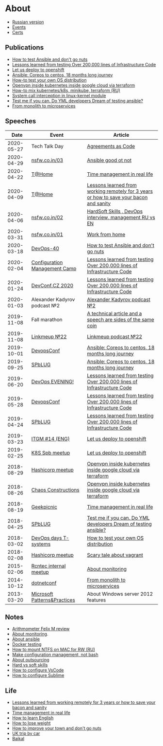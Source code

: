 # About

* [Russian version](README-ru.md)
* [Events](about.md)
* [Сerts](certs.md)

## Publications

* [How to test Ansible and don't go nuts](it/ansible-testing-en.md)
* [Lessons learned from testing Over 200,000 lines of Infrastructure Code](it/200k-iac-en.md)
* [Let us deploy to openshift](it/deploy2openshift-en.md)
* [Ansible: Coreos to centos, 18 months long journey](it/coreos2centos-en.md)
* [How-to test your own OS distribution](it/how-to-test-custom-os-distr-en.md)
* [Openvpn inside kubernetes inside google cloud via terraform](it/gce4vpn.md)
* [How-to mix kubernetes/k8s, minikube, terraform (RU)](https://habr.com/post/340884/)
* [System call interception in linux-kernel module](it/system-call-interception-in-linux-kernel-module-en.md)
* [Test me if you can. Do YML developers Dream of testing ansible?](it/test-ansible-roles-via-testkitchen-inside-hyperv-en.md)
* [From monolith to microservices](it/monolith-to-microservices.md)

## Speeches

| Date       | Event | Article        |
|------------|-------|----------------|
| 2020-05-27 | Tech Talk Day | [Agreements as Code](it/aac-ru.md) |
| 2020-04-29 | [nsfw.co.in/03](http://nsfw.co.in/episodes/01.html) | [Ansible good ot not](https://music.yandex.ru/album/10318378/track/65562747) |
| 2020-04-22 | [T@Home](https://www.t-systems.com/) | [Time management in real life](life/time-management-irl-en.md) |
| 2020-04-09 | [T@Home](https://www.t-systems.com/) | [Lessons learned from working remotely for 3 years or how to save your bacon and sanity](life/remote-work-ru.md) |
| 2020-04-06 | [nsfw.co.in/02](http://nsfw.co.in/episodes/02.html) | [HardSoft Skills , DevOps interview, management RU vs EN](https://music.yandex.ru/album/10318378/track/64443722) |
| 2020-03-31 | [nsfw.co.in/01](http://nsfw.co.in/episodes/01.html) | [Work from home](https://music.yandex.ru/album/10318378/track/64324269) |
| 2020-03-18 | [DevOps-40](https://www.meetup.com/DevOps-40/events/269140089/) | [How to test Ansible and don't go nuts](it/ansible-testing-en.md) |
| 2020-02-04 | [Configuration Management Camp](https://cfp.cfgmgmtcamp.be/2020/talk/VQGZUG/) | [Lessons learned from testing Over 200,000 lines of Infrastructure Code](it/200k-iac-en.md) |
| 2020-01-24 | [DevConf.CZ 2020](https://www.devconf.info/cz/) | [Lessons learned from testing Over 200,000 lines of Infrastructure Code](it/200k-iac-en.md) |
| 2020-01-03 | Alexander Kadyrov podcast №2 | [Alexander Kadyrov podcast №2](https://podcast.kadyrov.dev/senior-yaml-developer/) |
| 2019-11-08 | Fall marathon | [A technical article and a speech are sides of the same coin](life/how-to-make-speech.md) |
| 2019-11-08 | [Linkmeup №22](https://linkmeup.ru/blog/495.html) | [Linkmeup podcast №22](https://linkmeup.ru/blog/495.html) |
| 2019-10-01 | [DevopsConf](https://devopsconf.io/moscow/2019/meetups#2331050) | [Ansible: Coreos to centos, 18 months long journey](it/coreos2centos-en.md) |
| 2019-09-25 | [SPbLUG](http://spblug.org/) | [Ansible: Coreos to centos, 18 months long journey](it/coreos2centos-en.md) |
| 2019-06-20 | [DevOps EVENING!](https://vk.com/wall-55518582_883) | [Lessons learned from testing Over 200,000 lines of Infrastructure Code](it/200k-iac-en.md) |
| 2019-05-28 | [DevopsConf](http://devopsconf.io/moscow-rit/2019/abstracts/4906) | [Lessons learned from testing Over 200,000 lines of Infrastructure Code](it/200k-iac-en.md) |
| 2019-04-24 | [SPbLUG](http://spblug.org/) | [Lessons learned from testing Over 200,000 lines of Infrastructure Code](it/200k-iac-en.md) |
| 2019-03-23 | [ITGM #14 (ENG)](https://piter-united.ru/#rec91713889) | [Let us deploy to openshift](it/deploy2openshift-en.md) |
| 2019-02-25 | [K8S Spb meetup](https://www.meetup.com/kubernetes-spb/events/258970186/) | [Let us deploy to openshift](it/deploy2openshift-en.md) |
| 2018-08-29 | [Hashicorp meetup](https://www.meetup.com/St-Petersburg-Russia-HashiCorp-User-Group/events/253644141/) | [Openvpn inside kubernetes inside google cloud via terraform](it/gce4vpn.md) |
| 2018-08-26 | [Chaos Constructions](https://chaosconstructions.ru/) | [Openvpn inside kubernetes inside google cloud via terraform](it/gce4vpn.md) |
| 2018-08-19 | [Geekpicnic](https://vk.com/geekpicnicspb2018) | [Time management in real life](life/time-management-irl-en.md) |
| 2018-04-25 | [SPbLUG](http://spblug.org/) | [Test me if you can. Do YML developers Dream of testing ansible?](it/test-ansible-roles-via-testkitchen-inside-hyperv-en.md) |
| 2018-03-02 | [DevOps days T-systems](https://www.t-systems.com/) | [How to test your own OS distribution](it/how-to-test-custom-os-distr-en.md) |
| 2018-02-08 | [Hashicorp meetup](https://www.meetup.com/St-Petersburg-Russia-HashiCorp-User-Group/events/247154437/) | [Scary tale about vagrant](it/how-to-test-custom-os-distr-en.md)|
| 2015-02-06 | [Rcntec internal meetup](https://www.rcntec.com/en) | [About monitoring](it/about-monitoring-ru.md) |
| 2014-10-12 | [dotnetconf](http://dotnetconf.ru/materialy/monitoringandalerting) | [From monolith to microservices](it/monolith-to-microservices.md) |
| 2013-03-20 | [Microsoft Patterns&Practices](http://ineta.ru/MPPC/Meeting/2013-03-20-18-30) | About Windows server 2012 features |

## Notes

* [Arithmometer Felix M review](it/felix-m-review-en.md)
* [About monitoring](it/about-monitoring-en.md).
* [About ansible](it/ansible.md)
* [Docker testing](it/docker-testing.md)
* [How to mount NTFS on MAC for RW (RU)](https://habr.com/post/246517/)
* [Make configuration management, not bash](it/make-cm-not-bash-en.md)
* [About outsourcing](it/about-it-en.md)
* [Hard vs soft skills](it/hard-soft-skills-en.md)
* [How to configure VsCode](it/vscode.md)
* [How to configure Sublime](it/sublime.md)

## Life

* [Lessons learned from working remotely for 3 years or how to save your bacon and sanity](life/remote-work-en.md)
* [Time management in real life](life/time-management-irl-en.md)
* [How to learn English](life/how-to-english-en.md)
* [How to lose weight](life/how-to-lose-weight-en.md)
* [How to improve your town and don't go nuts](life/how-to-improve-city-en.md)
* [UK trip by car](life/UK-trip-by-car.md)
* [Baikal](life/baikal.md)
